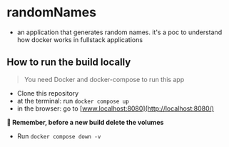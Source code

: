 # randomNames

- an application that generates random names. it's a poc to understand how docker works in fullstack applications


## How to run the build locally
> You need Docker and docker-compose to run this app

- Clone this repository
- at the terminal: run `docker compose up`
- in the browser: go to [www.localhost:8080](http://localhost:8080/)

**🚨 Remember, before a new build delete the volumes**

- Run `docker compose down -v`
